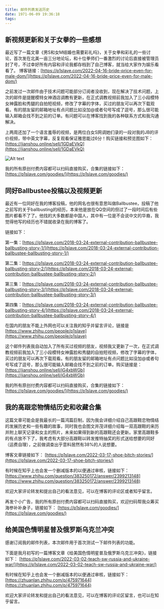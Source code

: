 ```yaml
---
title: 邮件列表发送历史
date: 1971-06-09 19:36:18
tags:
---
```


## 新视频更新和关于女拳的一些感想

最近写了一篇文章《男S和女M结婚也需要彩礼吗》，关于女拳和彩礼的一些讨论，首次发在北美一亩三分地论坛，和十位拳师们一番激烈的讨论后直接被管理员封了号，不过幸好所有内容和评论我都存档到了自己博客，就当给大家作为娱乐看看了。
博客链接：[https://p1slave.com/2022-04-16-bride-price-even-for-male-dom/](https://p1slave.com/2022-04-16-bride-price-even-for-male-dom/)

之前发过一次邮件由于技术问题可能部分订阅者没收到，现在解决了技术问题，上次的邮件是提醒模特女神酒店调教有更新，在正式调教视频前我加入了三小段模特女神露脸和秀腿的自拍短视频，修改了字幕的字体，买过的朋友可以再次下载观看。有的朋友留的邮箱地址有点问题比如没加@或者句号写成了逗号，那么很可能输入邮箱会找不到之前的订单。有问题可以在博客找到我的各种联系方式和我沟通解决。

上两周还加了一个语言羞辱的视频，是两位白女S网调她们录的一段对我的JB的评价视频，带中英文字幕，反复观看保证雅思能过6分！购买链接和预览图如下：
[https://jianshou.online/sell/1GDaEVkQ](https://jianshou.online/sell/1GDaEVkQ)

![Alt text](https://filedn.com/lVPXJ6zBrsv7KNrX9DO8bMh/resource/videos/stella/dick_rating_for_pig/preview.jpg)

我的所有原创付费内容都可以扫码直接购买，合集的链接如下：
[https://p1slave.com/goodies/](https://p1slave.com/goodies/)


## 同好Ballbustee投稿以及视频更新

最近有一位同好在我的博客投稿，他的网名也很有意思叫做Ballbustee，投稿了他之前写的关于ballbusting的经历，本来他是放在QQ空间的但过了一段时间后有些图片都看不了了。他找的大多数都是中国人，其中有一位是不会说中文的华裔，我觉得他写的经历也不错就收录在我的博客了。

链接如下：

第一集：[https://p1slave.com/2018-03-24-external-contribution-ballbustee-ballbusting-story-1/](https://p1slave.com/2018-03-24-external-contribution-ballbustee-ballbusting-story-1/)

第二集：[https://p1slave.com/2018-03-24-external-contribution-ballbustee-ballbusting-story-2/](https://p1slave.com/2018-03-24-external-contribution-ballbustee-ballbusting-story-2/)

第三集：[https://p1slave.com/2018-03-24-external-contribution-ballbustee-ballbusting-story-3/](https://p1slave.com/2018-03-24-external-contribution-ballbustee-ballbusting-story-3/)

第四集：[https://p1slave.com/2018-03-24-external-contribution-ballbustee-ballbusting-story-4/](https://p1slave.com/2018-03-24-external-contribution-ballbustee-ballbusting-story-4/)

在国内的朋友不能上外网也可以关注我的知乎并留言评论，链接是[https://www.zhihu.com/people/p1slave](https://www.zhihu.com/people/p1slave)

这个邮件列表我自动加入了所有买过视频的朋友，视频我又更新了一次，在正式调教视频前我加入了三小段模特女神露脸和秀腿的自拍短视频，修改了字幕的字体，买过的朋友可以再次下载观看。有的朋友留的邮箱地址有点问题比如没加@或者句号写成了逗号，那么很可能输入邮箱会找不到之前的订单。购买链接是：[https://jianshou.online/sell/jG4xbWGb](https://jianshou.online/sell/jG4xbWGb)

我的所有原创付费内容都可以扫码直接购买，合集的链接如下：
[https://p1slave.com/goodies/](https://p1slave.com/goodies/)


## 我的高跟恋物情结历史和收藏合集
这篇文章可能会是我最长的一篇鸿篇巨制，因为我会详细介绍自己高跟鞋恋物情结的发展历史和一些有趣的故事，同时我也会图文并茂详细介绍每一双高跟鞋的来历并附上聊天记录和女主的照片，未来如果得到新的高跟鞋还会更新。家里高跟鞋多的有点放不下了，我考虑有大部分高跟鞋以转发推特抽奖的形式送给想要的同好（运费自理），之前做调查出乎意料居然有38%的人说想要。

博客文章链接如下：
[https://p1slave.com/2022-03-17-shoe-bitch-stories/](https://p1slave.com/2022-03-17-shoe-bitch-stories/)

有时候在知乎上也会发一个删减版本的以便通过审核，链接如下：
[https://www.zhihu.com/question/383250172/answer/2399213148](https://www.zhihu.com/question/383250172/answer/2399213148)

欢迎大家评论转发和提出自己的看法意见，可以在博客的评论区或者知乎留言。

再发个小广告，我的所有原创付费内容都可以扫码直接购买，欢迎扫码帮我众筹买海参补补身子，链接如下：
[https://p1slave.com/goodies/](https://p1slave.com/goodies/)


## 给美国色情明星普及俄罗斯乌克兰冲突
感谢订阅我的邮件列表，本次邮件用于首次测试一下邮件列表的功能。

下面是我月初写的一篇博客文章《给美国色情明星普及俄罗斯乌克兰冲突》，链接如下：
[https://p1slave.com/2022-03-02-teach-sw-russia-and-ukraine-war/](https://p1slave.com/2022-03-02-teach-sw-russia-and-ukraine-war/)

有时候在知乎上也会发一个删减版本的以便通过审核，链接如下：
[https://zhuanlan.zhihu.com/p/475971644](https://zhuanlan.zhihu.com/p/475971644)

欢迎大家评论转发和提出自己的看法意见，可以在博客的评论区留言，也可以在知乎留言。
